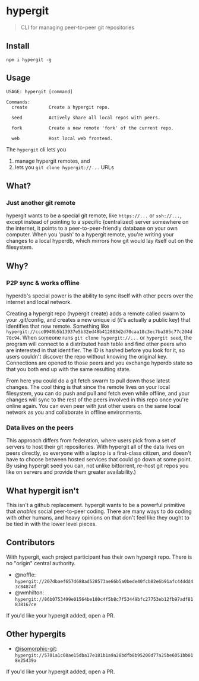 # hypergit

> CLI for managing peer-to-peer git repositories

## Install

```
npm i hypergit -g
```

## Usage

```
USAGE: hypergit [command]

Commands:
  create        Create a hypergit repo.

  seed          Actively share all local repos with peers.

  fork          Create a new remote 'fork' of the current repo.

  web           Host local web frontend.
```

The `hypergit` cli lets you

1. manage hypergit remotes, and
2. lets you `git clone hypergit://...` URLs

## What?

### Just another git remote

hypergit wants to be a special git remote, like `https://...` or `ssh://...`,
except instead of pointing to a specific (centralized) server somewhere on the
internet, it points to a peer-to-peer-friendly database on your own computer.
When you 'push' to a hypergit remote, you're writing your changes to a local
hyperdb, which mirrors how git would lay itself out on the filesystem.

## Why?

### P2P sync & works offline

hyperdb's special power is the ability to sync itself with other peers over the
internet and local network.

Creating a hypergit repo (hypergit create) adds a remote called swarm to your
.git/config, and creates a new unique id (it's actually a public key) that
identifies that new remote. Something like
`hypergit://ccc0940b5b13937e5b32ed48b412803d2d70caa18c3ec7ba385c77c204d70c94`.
When someone runs `git clone hypergit://...` or `hypergit seed`, the program
will connect to a distributed hash table and find other peers who are interested
in that identifier. The ID is hashed before you look for it, so users couldn't
discover the repo without knowing the original key. Connections are opened to
those peers and you exchange hyperdb state so that you both end up with the same
resulting state.

From here you could do a git fetch swarm to pull down those latest changes. The
cool thing is that since the remote lives on your local filesystem, you can do
push and pull and fetch even while offline, and your changes will sync to the
rest of the peers involved in this repo once you're online again. You can even
peer with just other users on the same local network as you and collaborate in
offline environments.

### Data lives on the peers

This approach differs from federation, where users pick from a set of servers to
host their git repositories. With hypergit all of the data lives on peers
directly, so everyone with a laptop is a first-class citizen, and
doesn't have to choose between hosted services that could go down at some point.
By using hypergit seed you can, not unlike bittorrent, re-host git repos you
like on servers and provide them greater availability.)

## What hypergit isn't

This isn't a github replacement. hypergit wants to be a powerful primitive that
*enables* social peer-to-peer coding. There are many ways to do coding with
other humans, and heavy opinions on that don't feel like they ought to be tied
in with the lower level pieces.

## Contributors

With hypergit, each project participant has their own hypergit repo. There is no
"origin" central authority.

- @noffle: `hypergit://207dbaef657d688ad528573ae66b5a0bede40fcb82e6b91afc44ddd43c84874f`
- @wmhilton: `hypergit://86b0753499e01564be180c4f5b8c7f53449bfc27753eb12fb97adf81838167ce`

If you'd like your hypergit added, open a PR.

## Other hypergits

- [@isomorphic-git](https://github.com/isomorphic-git): `hypergit://5701a1c08ae15dba17e181b1a9a28bdfb8b95200d77a25be6051bb018e25439a`

If you'd like your hypergit added, open a PR.
